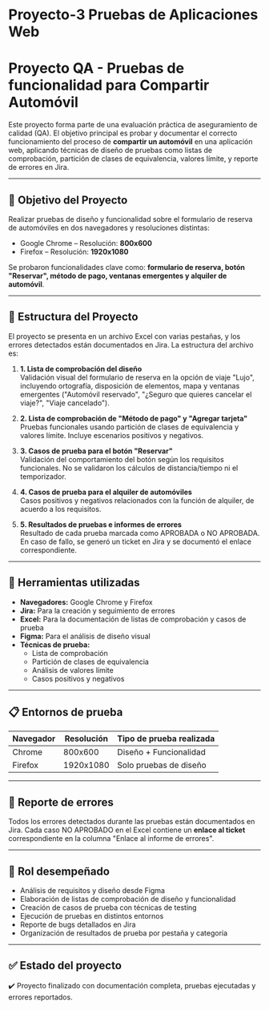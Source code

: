 # Proyecto-3 Pruebas de Aplicaciones Web
# Proyecto QA - Pruebas de funcionalidad para Compartir Automóvil

Este proyecto forma parte de una evaluación práctica de aseguramiento de calidad (QA). El objetivo principal es probar y documentar el correcto funcionamiento del proceso de **compartir un automóvil** en una aplicación web, aplicando técnicas de diseño de pruebas como listas de comprobación, partición de clases de equivalencia, valores límite, y reporte de errores en Jira.

---

## 🧪 Objetivo del Proyecto

Realizar pruebas de diseño y funcionalidad sobre el formulario de reserva de automóviles en dos navegadores y resoluciones distintas:

- Google Chrome – Resolución: **800x600**
- Firefox – Resolución: **1920x1080**

Se probaron funcionalidades clave como: **formulario de reserva, botón "Reservar", método de pago, ventanas emergentes y alquiler de automóvil**.

---

## 📁 Estructura del Proyecto

El proyecto se presenta en un archivo Excel con varias pestañas, y los errores detectados están documentados en Jira. La estructura del archivo es:

1. **1. Lista de comprobación del diseño**  
   Validación visual del formulario de reserva en la opción de viaje "Lujo", incluyendo ortografía, disposición de elementos, mapa y ventanas emergentes ("Automóvil reservado", "¿Seguro que quieres cancelar el viaje?", "Viaje cancelado").

2. **2. Lista de comprobación de "Método de pago" y "Agregar tarjeta"**  
   Pruebas funcionales usando partición de clases de equivalencia y valores límite. Incluye escenarios positivos y negativos.

3. **3. Casos de prueba para el botón "Reservar"**  
   Validación del comportamiento del botón según los requisitos funcionales. No se validaron los cálculos de distancia/tiempo ni el temporizador.

4. **4. Casos de prueba para el alquiler de automóviles**  
   Casos positivos y negativos relacionados con la función de alquiler, de acuerdo a los requisitos.

5. **5. Resultados de pruebas e informes de errores**  
   Resultado de cada prueba marcada como APROBADA o NO APROBADA. En caso de fallo, se generó un ticket en Jira y se documentó el enlace correspondiente.

---

## 🧰 Herramientas utilizadas

- **Navegadores:** Google Chrome y Firefox
- **Jira:** Para la creación y seguimiento de errores
- **Excel:** Para la documentación de listas de comprobación y casos de prueba
- **Figma:** Para el análisis de diseño visual
- **Técnicas de prueba:** 
  - Lista de comprobación
  - Partición de clases de equivalencia
  - Análisis de valores límite
  - Casos positivos y negativos

---

## 📋 Entornos de prueba

| Navegador     | Resolución   | Tipo de prueba realizada             |
|---------------|--------------|--------------------------------------|
| Chrome        | 800x600      | Diseño + Funcionalidad               |
| Firefox       | 1920x1080    | Solo pruebas de diseño               |

---

## 🐞 Reporte de errores

Todos los errores detectados durante las pruebas están documentados en Jira. Cada caso NO APROBADO en el Excel contiene un **enlace al ticket** correspondiente en la columna "Enlace al informe de errores".

---

## 💼 Rol desempeñado

- Análisis de requisitos y diseño desde Figma
- Elaboración de listas de comprobación de diseño y funcionalidad
- Creación de casos de prueba con técnicas de testing
- Ejecución de pruebas en distintos entornos
- Reporte de bugs detallados en Jira
- Organización de resultados de prueba por pestaña y categoría

---

## ✅ Estado del proyecto

✔️ Proyecto finalizado con documentación completa, pruebas ejecutadas y errores reportados.


